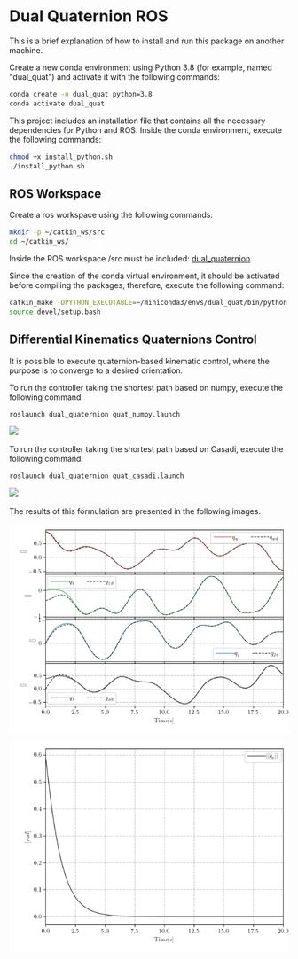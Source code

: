 # Dual Quaternion ROS

This is a brief explanation of how to install and run this package on another machine.

Create a new conda environment using Python 3.8 (for example, named "dual_quat") and activate it with the following commands:

```bash
conda create -n dual_quat python=3.8
conda activate dual_quat
```
This project includes an installation file that contains all the necessary dependencies for Python and ROS. Inside the conda environment, execute the following commands:

```bash
chmod +x install_python.sh
./install_python.sh
```

## ROS Workspace

Create a ros workspace using the following commands:
```bash
mkdir -p ~/catkin_ws/src
cd ~/catkin_ws/
```
Inside the ROS workspace /src must be included:
[dual_quaternion](https://github.com/lfrecalde1/dual_quaternion).

Since the creation of the conda virtual environment, it should be activated before compiling the packages; therefore, execute the following command:

```bash
catkin_make -DPYTHON_EXECUTABLE=~/miniconda3/envs/dual_quat/bin/python
source devel/setup.bash
```
## Differential Kinematics Quaternions Control

It is possible to execute quaternion-based kinematic control, where the purpose is to converge to a desired orientation.

To run the controller taking the shortest path based on numpy, execute the following command:


```bash
roslaunch dual_quaternion quat_numpy.launch
```

<p float="left">
    <img src="videos/trajectory_kine.gif" width="600"  />
 </p>

To run the controller taking the shortest path based on Casadi, execute the following command:


```bash
roslaunch dual_quaternion quat_casadi.launch
```

<p float="left">
    <img src="videos/trajectory_kine.gif" width="600"  />
 </p>

The results of this formulation are presented in the following images.

<p float="left">
    <img src="images/quat_error.png" width="600"  />
 </p>
<p float="left">
    <img src="images/norm.png" width="600"  />
 </p>
